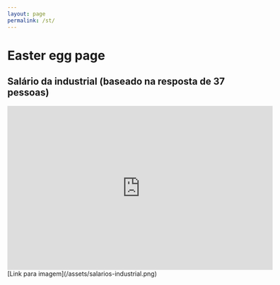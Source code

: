 ```yaml
---
layout: page
permalink: /st/
---
```


# Easter egg page

## Salário da industrial (baseado na resposta de 37 pessoas)

<iframe width="600" height="371" seamless frameborder="0" scrolling="no"
src="https://docs.google.com/spreadsheets/d/1VG2rcjSmMaIQ1X6fN1IiZdEvTUnYU3Rpi-QfAkyPWZ4/pubchart?oid=1636246118&amp;format=interactive">
</iframe>
[Link para imagem](/assets/salarios-industrial.png)
